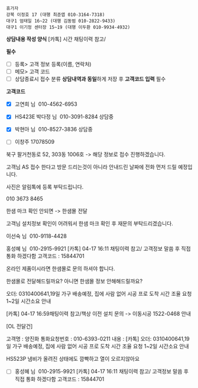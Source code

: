 ```
휴가자
강북 이정호 17 (대행 최준엽 010-3164-7318)
대구1 엄태일 16~22 (대행 김동범 010-2822-9433)
대구1 이기정 센터장 15~19 (대행 이두환 010-9934-4932)
```

**상담내용 작성 양식**
[카톡] 시간 채팅이력 참고/

**필수**
- [ ] 등록> 고객 정보 등록(이름, 연락처)
- [ ] 메모> 고객 코드
- [ ] 상담종료시 접수 분류 **상담내역과 동일**하게 저장 후 **고객코드 입력** 필수

**고객코드**
- [x] 고연희 님  010-4562-6953
- [x] HS423E 박다정 님  010-3091-8284 상담중
- [x] 박현아 님  010-8527-3836 상담중
- [ ] 이창주 17078509



 북구 팔거천동로 52, 303동 1006호 -> 해당 정보로 접수 진행하겠습니다.


고객님 AS 접수 한다고 방문 드리는것이 아니라 안내드린 날짜에 전화 먼저 드릴 예정입니다.

사진은 알림톡에 등록 부탁드립니다.


010 3673 8465


한샘 마크 확인 안되면
-> 한샘몰 전달

고객님 설치정보 확인이 어려워서 한샘 마크 확인 후 재문의 부탁드리겠습니다.


이선숙 님  010-9118-4428


홍성혜 님  010-2915-9921 
[카톡]  04-17 16:11
채팅이력 참고/ 고객정보 말씀 후 직접 통화 하겠다함
고객코드 : 15844701





온라인 제품이시라면 한샘몰로 문의 하셔야 합니다.

한샘몰로 전달해드릴까요? 아니면 한샘몰 정보 안해해드릴까요?



오더: 0310400641,19일 가구 배송예정, 집에 사람 없어 시공 프로 도착 시간 조율 요청 1~2일 시간소요 안내



[카톡]  04-17 16:59채팅이력 참고/책상 이전 설치 문의 -> 이동시공 1522-0468 안내


[OL 전달건]

고객명 : 양진화
통화요청번호 : 010-6393-0211
내용 : [카톡] 오더: 0310400641,19일 가구 배송예정, 집에 사람 없어 시공 프로 도착 시간 조율 요청 1~2일 시간소요 안내


HS523P
냄비가 올려진 상태에도 깜빡하고 열이 오르지않아요



- [ ] 홍성혜 님  010-2915-9921 
[카톡]  04-17 16:11
채팅이력 참고/ 고객정보 말씀 후 직접 통화 하겠다함
고객코드 : 15844701



